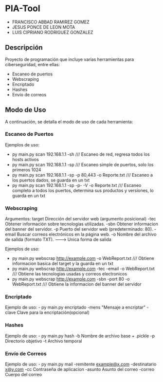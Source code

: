 # PIA-Tool

- FRANCISCO ABBAD RAMIREZ GOMEZ
- JESUS PONCE DE LEON MOTA
- LUIS CIPRIANO RODRIGUEZ GONZALEZ

## Descripción

Proyecto de programación que incluye varias herramientas para ciberseguridad, entre ellas:
- Escaneo de puertos
- Webscraping
- Encriptado
- Hashes
- Envío de correos

## Modo de Uso

A continuación, se detalla el modo de uso de cada herramienta:

### Escaneo de Puertos

Ejemplos de uso:
   - py main.py scan  192.168.1.1 -sh  /// Escaneo de red, regresa todos los hosts activos
   - py main.py scan  192.168.1.1 -sp  /// Escaneo simple de puertos, solo los primeros 1024
   - py main.py scan 192.168.1.1 -sp -p 80,443 -o Reporte.txt /// Escaneo a los puertos dados, se guarda en un txt
   - py main.py scan  192.168.1.1 -sp -p- -V -o Reporte.txt  /// Escaneo completo a todos los puertos, determina sus productos y versiones, lo guarda en un txt
     
### Webscraping
Argumentos:
  target     Dirección del servidor web (argumento posicional)
  -tec      Obtener información sobre tecnologías utilizadas.
  -sbn      Obtener informacion del banner del servidor.
  -p            Puerto del servidor web (predeterminado: 80).
  -email     Buscar correos electrónicos en la página web.
  -o            Nombre del archivo de salida (formato TXT). ---> Unica forma de salida

Ejemplos de uso:
   - py main.py webscrap http://example.com -o WebReport.txt /// Obtiene informacion basica del target y la guarda en un txt
   - py main.py webscrap http://example.com -tec -email -o WebReport.txt /// Obtiene las tecnologias usadas y correos electronicos
   - py main.py webscrap http://example.com -sbn -port 80 -o WebReport.txt /// Obtiene la informacion del banner del servidor
     
### Encriptado

 Ejemplo de uso: 
    - py main.py encriptado -mens "Mensaje a encriptar" -clave Clave para la encriptación(opcional)
   
### Hashes

Ejemplo de uso:
       - py main.py hash -b Nombre de archivo base + .pickle       -p Directorio objetivo       -t Archivo temporal
       
### Envío de Correos

Ejemplo de uso:
    - py main.py mail -remitente example@x.com -destinatario x@y.com -cc Contraseña de aplicacion -asunto Asunto del correo  -correo Cuerpo del correo

